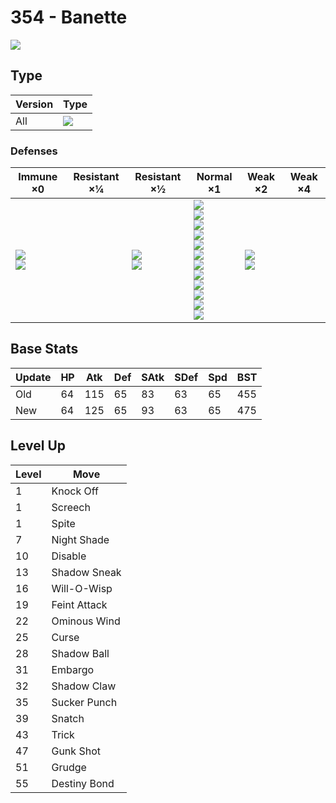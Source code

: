 # 354 - Banette
![][354]

## Type

Version | Type
---     | ---
All     | ![][ghost]

### Defenses

Immune ×0                        | Resistant ×¼ | Resistant ×½                | Normal ×1                                                                                                                                                                    | Weak ×2                     | Weak ×4
---                              | ---          | ---                         | ---                                                                                                                                                                          | ---                         | ---
![][normal]<br>![][fighting]<br> | &nbsp;       | ![][poison]<br>![][bug]<br> | ![][flying]<br>![][ground]<br>![][rock]<br>![][steel]<br>![][fire]<br>![][water]<br>![][grass]<br>![][electric]<br>![][psychic]<br>![][ice]<br>![][dragon]<br>![][fairy]<br> | ![][ghost]<br>![][dark]<br> | &nbsp;

## Base Stats

Update | HP  | Atk | Def | SAtk | SDef | Spd | BST
---    | --- | --- | --- | ---  | ---  | --- | ---
Old    | 64  | 115 | 65  | 83   | 63   | 65  | 455
New    | 64  | 125 | 65  | 93   | 63   | 65  | 475

## Level Up

Level | Move
---   | ---
1     | Knock Off
1     | Screech
1     | Spite
7     | Night Shade
10    | Disable
13    | Shadow Sneak
16    | Will-O-Wisp
19    | Feint Attack
22    | Ominous Wind
25    | Curse
28    | Shadow Ball
31    | Embargo
32    | Shadow Claw
35    | Sucker Punch
39    | Snatch
43    | Trick
47    | Gunk Shot
51    | Grudge
55    | Destiny Bond

[354]: ../img/pokemon/354.png
[normal]: ../img/types/normal.png
[fire]: ../img/types/fire.png
[fighting]: ../img/types/fighting.png
[water]: ../img/types/water.png
[flying]: ../img/types/flying.png
[grass]: ../img/types/grass.png
[poison]: ../img/types/poison.png
[electric]: ../img/types/electric.png
[ground]: ../img/types/ground.png
[psychic]: ../img/types/psychic.png
[rock]: ../img/types/rock.png
[ice]: ../img/types/ice.png
[bug]: ../img/types/bug.png
[dragon]: ../img/types/dragon.png
[ghost]: ../img/types/ghost.png
[dark]: ../img/types/dark.png
[steel]: ../img/types/steel.png
[fairy]: ../img/types/fairy.png
